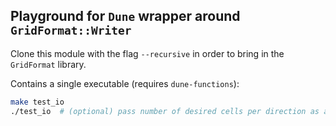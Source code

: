 ## Playground for `Dune` wrapper around `GridFormat::Writer`

Clone this module with the flag `--recursive` in order to bring in the `GridFormat` library.

Contains a single executable (requires `dune-functions`):

```bash
make test_io
./test_io  # (optional) pass number of desired cells per direction as argument
```
